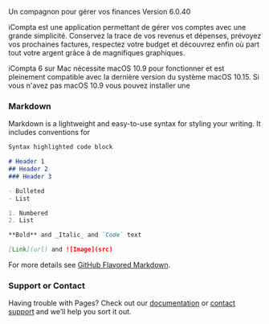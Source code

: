 Un compagnon pour gérer vos finances
Version 6.0.40

iCompta est une application permettant de gérer vos comptes avec une grande simplicité. Conservez la trace de vos revenus et dépenses, prévoyez vos prochaines factures, respectez votre budget et découvrez enfin où part tout votre argent grâce à de magnifiques graphiques.

iCompta 6 sur Mac nécessite macOS 10.9 pour fonctionner et est pleinement compatible avec la dernière version du système macOS 10.15. Si vous n'avez pas macOS 10.9 vous pouvez installer une



### Markdown

Markdown is a lightweight and easy-to-use syntax for styling your writing. It includes conventions for

```markdown
Syntax highlighted code block

# Header 1
## Header 2
### Header 3

- Bulleted
- List

1. Numbered
2. List

**Bold** and _Italic_ and `Code` text

[Link](url) and ![Image](src)
```

For more details see [GitHub Flavored Markdown](https://guides.github.com/features/mastering-markdown/).


### Support or Contact

Having trouble with Pages? Check out our [documentation](https://docs.github.com/categories/github-pages-basics/) or [contact support](https://github.com/contact) and we’ll help you sort it out.
